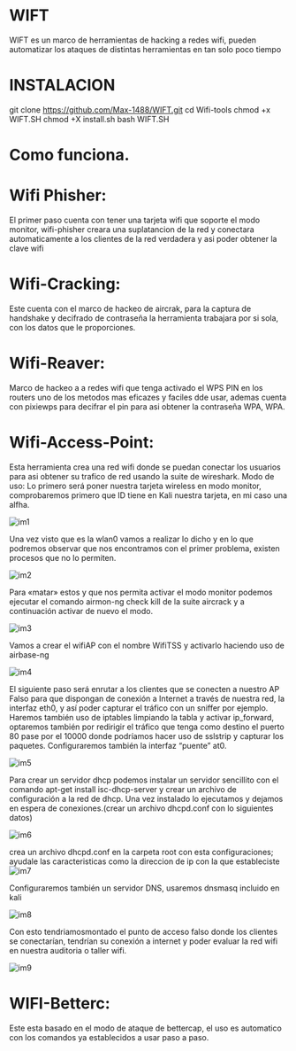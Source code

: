 # WIFT
WIFT  es un marco de  herramientas  de hacking a redes wifi, pueden automatizar los ataques de distintas herramientas en tan solo poco tiempo 

# INSTALACION
git clone https://github.com/Max-1488/WIFT.git
cd Wifi-tools
chmod +x WIFT.SH
chmod +X install.sh
bash WIFT.SH

 # Como funciona.

 # Wifi Phisher: 
El primer paso cuenta con tener una tarjeta wifi que soporte el modo monitor, wifi-phisher creara una suplatancion de la red y conectara automaticamente a los clientes de la red verdadera y asi poder obtener la clave wifi 

 # Wifi-Cracking:
Este cuenta con el marco de hackeo de aircrak, para la captura de handshake y decifrado de contraseña la herramienta trabajara por si sola, con los datos que le proporciones.

 # Wifi-Reaver: 
Marco de hackeo a a redes wifi que tenga activado el WPS PIN en los routers uno de los metodos mas eficazes y faciles dde usar, ademas cuenta con pixiewps para decifrar el pin para asi obtener la contraseña WPA, WPA.

 # Wifi-Access-Point: 
Esta herramienta crea una red wifi donde se puedan conectar los usuarios para asi obtener su trafico de red usando la suite de wireshark.
Modo de uso:
Lo primero será poner nuestra tarjeta wireless en modo monitor, comprobaremos primero que ID tiene en Kali nuestra tarjeta, en mi caso una alfha.

![im1](https://user-images.githubusercontent.com/64449711/97355477-92918400-185c-11eb-8a69-3afd0b2a705a.jpg)

Una vez visto que es la wlan0 vamos a realizar lo dicho y en lo que podremos observar que nos encontramos con el primer problema, existen procesos que no lo permiten.

![im2](https://user-images.githubusercontent.com/64449711/97357023-c1105e80-185e-11eb-8483-1b7f5db55647.jpg)

Para «matar» estos y que nos permita activar el modo monitor podemos ejecutar el comando airmon-ng check kill de la suite aircrack  y a continuación activar de nuevo el modo.

![im3](https://user-images.githubusercontent.com/64449711/97357027-c2418b80-185e-11eb-8cc8-0e7b269dc02d.jpg)

Vamos a crear el wifiAP con el nombre WifiTSS y activarlo haciendo uso de airbase-ng

![im4](https://user-images.githubusercontent.com/64449711/97357031-c40b4f00-185e-11eb-8659-9073a3a55f1b.jpg)

El siguiente paso será enrutar a los clientes que se conecten a nuestro AP Falso para que dispongan de conexión a Internet a través de nuestra red, la interfaz eth0, y así poder capturar el tráfico con un sniffer por ejemplo. Haremos también uso de iptables limpiando la tabla y activar ip_forward, optaremos también por redirigir el tráfico que tenga como destino el puerto 80 pase por el 10000 donde podríamos hacer uso de sslstrip y capturar los paquetes. Configuraremos también la interfaz “puente” at0.

![im5](https://user-images.githubusercontent.com/64449711/97357036-c53c7c00-185e-11eb-92b3-203332ce36ef.jpg)

Para crear un servidor dhcp podemos instalar un servidor sencillito con el comando  apt-get install isc-dhcp-server y crear un archivo de configuración a la red de dhcp. Una vez instalado lo ejecutamos y dejamos en espera de conexiones.(crear un archivo dhcpd.conf con lo siguientes datos)

![im6](https://user-images.githubusercontent.com/64449711/97357039-c66da900-185e-11eb-9c6e-d4e62e39dde7.jpg)

crea un archivo dhcpd.conf en la carpeta root  con  esta configuraciones; ayudale las caracteristicas como la direccion de ip con la que estableciste 
![im7](https://user-images.githubusercontent.com/64449711/97357047-c9689980-185e-11eb-82f7-dbf6e5ecf3cf.jpg)

Configuraremos también un servidor DNS, usaremos dnsmasq incluido en kali

![im8](https://user-images.githubusercontent.com/64449711/97357054-cbcaf380-185e-11eb-9bc1-95299629f8be.jpg)

Con esto tendriamosmontado el punto de acceso falso donde los clientes se conectarían, tendrían su conexión a internet y poder evaluar la red wifi en nuestra auditoria o taller wifi.

![im9](https://user-images.githubusercontent.com/64449711/97357058-cd94b700-185e-11eb-9f80-c7ba904d125c.jpg)

# WIFI-Betterc: 
Este esta basado en el modo de ataque de bettercap, el uso es automatico con los comandos ya establecidos a usar paso a paso.


